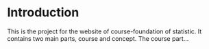 # Introduction
This is the project for the website of course-foundation of statistic. 
It contains two main parts, course and concept. The course part...
